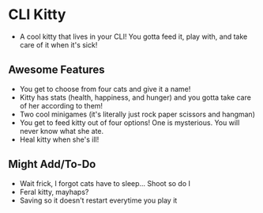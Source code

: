 # CLI Kitty

- A cool kitty that lives in your CLI! You gotta feed it, play with, and take care of it when it's sick!

## Awesome Features

- You get to choose from four cats and give it a name!
- Kitty has stats (health, happiness, and hunger) and you gotta take care of her according to them!
- Two cool minigames (it's literally just rock paper scissors and hangman)
- You get to feed kitty out of four options! One is mysterious. You will never know what she ate.
- Heal kitty when she's ill!


## Might Add/To-Do
- Wait frick, I forgot cats have to sleep... Shoot so do I
- Feral kitty, mayhaps?
- Saving so it doesn't restart everytime you play it